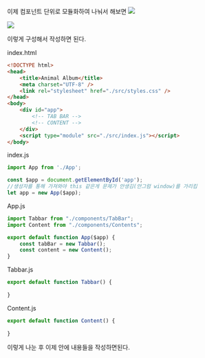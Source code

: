 이제 컴포넌트 단위로 모듈화하여 나눠서 해보면
![](https://i.imgur.com/ECtrt2r.png)

![](https://i.imgur.com/NKP7MFQ.png)

이렇게 구성해서 작성하면 된다.

index.html
```html
<!DOCTYPE html>
<head>
    <title>Animal Album</title>
    <meta charset="UTF-8" />
    <link rel="stylesheet" href="./src/styles.css" />
</head>
<body>
    <div id="app">
        <!-- TAB BAR -->
        <!-- CONTENT -->
    </div>
    <script type="module" src="./src/index.js"></script>
</body>
```

index.js
```js
import App from './App';

const $app = document.getElementById('app');
//생성자를 통해 가져와야 this 같은게 문제가 안생김(안그럼 window)를 가리킴
let app = new App($app);
```

App.js
```js
import Tabbar from "./components/TabBar";
import Content from "./components/Contents";

export default function App($app) {
    const tabBar = new Tabbar();
    const content = new Content();
}
```

Tabbar.js
```js
export default function Tabbar() { 
    
}
```

Content.js
```js
export default function Content() {
    
}
```

이렇게 나눈 후 이제 안에 내용들을 작성하면된다.